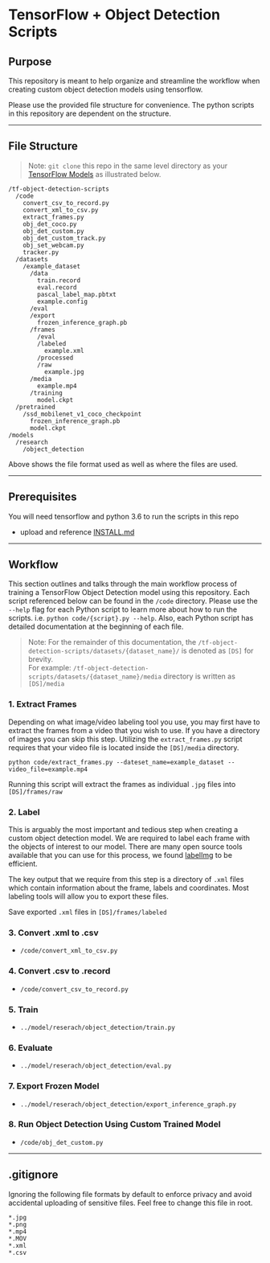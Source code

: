 # TensorFlow + Object Detection Scripts

## Purpose
This repository is meant to help organize and streamline the workflow when creating custom object detection models using tensorflow.

Please use the provided file structure for convenience. The python scripts in this repository are dependent on the structure.
___
## File Structure
> Note: `git clone` this repo in the same level directory as your [TensorFlow Models](https://github.com/tensorflow/models) as illustrated below.

```
/tf-object-detection-scripts
  /code
    convert_csv_to_record.py
    convert_xml_to_csv.py
    extract_frames.py
    obj_det_coco.py
    obj_det_custom.py
    obj_det_custom_track.py
    obj_set_webcam.py
    tracker.py
  /datasets
    /example_dataset
      /data
        train.record
        eval.record
        pascal_label_map.pbtxt
        example.config
      /eval
      /export
        frozen_inference_graph.pb
      /frames
        /eval
        /labeled
          example.xml
        /processed
        /raw
          example.jpg
      /media
        example.mp4
      /training
        model.ckpt
  /pretrained
    /ssd_mobilenet_v1_coco_checkpoint
      frozen_inference_graph.pb
      model.ckpt
/models
  /research
    /object_detection
```
Above shows the file format used as well as where the files are used.

___
## Prerequisites
You will need tensorflow and python 3.6 to run the scripts in this repo
- upload and reference [INSTALL.md](INSTALL.md)

___
## Workflow
This section outlines and talks through the main workflow process of training a TensorFlow Object Detection model using this repository. Each script referenced below can be found in the `/code` directory. Please use the `--help` flag for each Python script to learn more about how to run the scripts. i.e. `python code/{script}.py --help`. Also, each Python script has detailed documentation at the beginning of each file.

> Note: For the remainder of this documentation, the `/tf-object-detection-scripts/datasets/{dataset_name}/` is denoted as `[DS]` for brevity.  
For example: `/tf-object-detection-scripts/datasets/{dataset_name}/media` directory is written as `[DS]/media`

### 1. Extract Frames
Depending on what image/video labeling tool you use, you may first have to extract the frames from a video that you wish to use. If you have a directory of images you can skip this step. Utilizing the `extract_frames.py` script requires that your video file is located inside the `[DS]/media` directory. 

```
python code/extract_frames.py --dateset_name=example_dataset --video_file=example.mp4
```

Running this script will extract the frames as individual `.jpg` files into `[DS]/frames/raw`

### 2. Label
This is arguably the most important and tedious step when creating a custom object detection model. We are required to label each frame with the objects of interest to our model. There are many open source tools available that you can use for this process, we found [labelImg](https://github.com/tzutalin/labelImg) to be efficient.

The key output that we require from this step is a directory of `.xml` files which contain information about the frame, labels and coordinates. Most labeling tools will allow you to export these files.

Save exported `.xml` files in `[DS]/frames/labeled`

### 3. Convert .xml to .csv
- `/code/convert_xml_to_csv.py`

### 4. Convert .csv to .record
- `/code/convert_csv_to_record.py`

### 5. Train
- `../model/reserach/object_detection/train.py`

### 6. Evaluate
- `../model/reserach/object_detection/eval.py`

### 7. Export Frozen Model
- `../model/reserach/object_detection/export_inference_graph.py`

### 8. Run Object Detection Using Custom Trained Model
- `/code/obj_det_custom.py`

___
## .gitignore
Ignoring the following file formats by default to enforce privacy and avoid accidental uploading of sensitive files. Feel free to change this file in root.
```
*.jpg
*.png
*.mp4
*.MOV
*.xml
*.csv
```